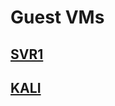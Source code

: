 # Guest VMs

## [SVR1](https://github.com/Mr3ENTLEY/3ENTLEY-H0M3-LA3/tree/main/Guest-Config/Guest-VMs/SVR1)

## [KALI](https://github.com/Mr3ENTLEY/3ENTLEY-H0M3-LA3/tree/main/Guest-Config/Guest-VMs/KALI)
